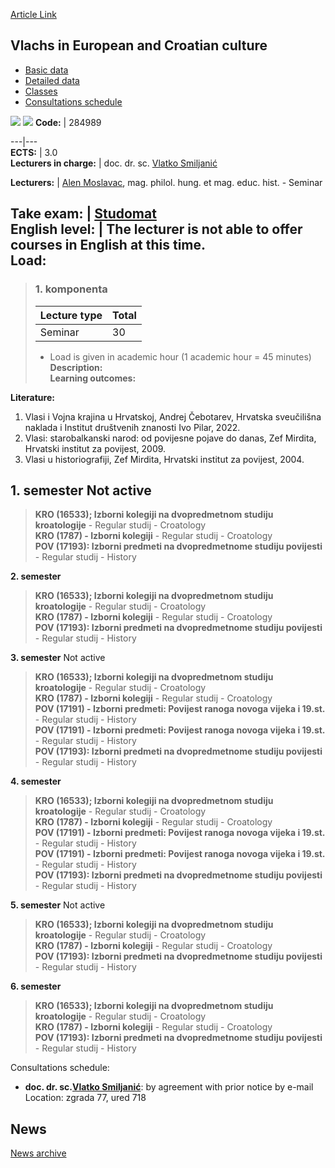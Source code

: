 [Article Link](https://www.fhs.hr/en/course/vieacc_a)

## Vlachs in European and Croatian culture
  * [Basic data](https://www.fhs.hr/en/course/vieacc_a#v1id-523845_149783_1_0 "Basic data")
  * [Detailed data](https://www.fhs.hr/en/course/vieacc_a#v1id-523845_149783_1_1 "Detailed data")
  * [Classes](https://www.fhs.hr/en/course/vieacc_a#v1id-523845_149783_1_2 "Classes")
  * [Consultations schedule](https://www.fhs.hr/en/course/vieacc_a#v1id-523845_149783_1_3 "Consultations schedule")


[![](https://www.fhs.hr/img/flags/gif/hr.gif)](https://www.fhs.hr/predmet/vuehk_a) [![](https://www.fhs.hr/img/flags/gif/gb.gif)](https://www.fhs.hr/en/course/vieacc_a)
**Code:** |  284989  
  
---|---  
**ECTS:** |  3.0   
**Lecturers in charge:** |  doc. dr. sc. [Vlatko Smiljanić](https://www.fhs.hr/staff/vlatko.smiljanic)   
  
**Lecturers:** |  [Alen Moslavac](https://www.fhs.hr/djelatnik/alen.moslavac), mag. philol. hung. et mag. educ. hist. - Seminar  
  
**Take exam:** |  [Studomat](http://www.isvu.hr/studomat)  
**English level:** |  The lecturer is not able to offer courses in English at this time.   
**Load:**  
---  
> ### 1. komponenta
> | Lecture type | Total  
> ---|---  
> Seminar | 30  
> * Load is given in academic hour (1 academic hour = 45 minutes)   
**Description:**  
> **Learning outcomes:**  

  
**Literature:**  
  1. Vlasi i Vojna krajina u Hrvatskoj, Andrej Čebotarev, Hrvatska sveučilišna naklada i Institut društvenih znanosti Ivo Pilar, 2022. 
  2. Vlasi: starobalkanski narod: od povijesne pojave do danas, Zef Mirdita, Hrvatski institut za povijest, 2009. 
  3. Vlasi u historiografiji, Zef Mirdita, Hrvatski institut za povijest, 2004. 

  
**1. semester** Not active  
---  
> **KRO (16533); Izborni kolegiji na dvopredmetnom studiju kroatologije** - Regular studij - Croatology  
>  **KRO (1787) - Izborni kolegiji** - Regular studij - Croatology  
>  **POV (17193): Izborni predmeti na dvopredmetnome studiju povijesti** - Regular studij - History  
>   
  
**2. semester**  
> **KRO (16533); Izborni kolegiji na dvopredmetnom studiju kroatologije** - Regular studij - Croatology  
>  **KRO (1787) - Izborni kolegiji** - Regular studij - Croatology  
>  **POV (17193): Izborni predmeti na dvopredmetnome studiju povijesti** - Regular studij - History  
>   
  
**3. semester** Not active  
> **KRO (16533); Izborni kolegiji na dvopredmetnom studiju kroatologije** - Regular studij - Croatology  
>  **KRO (1787) - Izborni kolegiji** - Regular studij - Croatology  
>  **POV (17191) - Izborni predmeti: Povijest ranoga novoga vijeka i 19.st.** - Regular studij - History  
>  **POV (17191) - Izborni predmeti: Povijest ranoga novoga vijeka i 19.st.** - Regular studij - History  
>  **POV (17193): Izborni predmeti na dvopredmetnome studiju povijesti** - Regular studij - History  
>   
  
**4. semester**  
> **KRO (16533); Izborni kolegiji na dvopredmetnom studiju kroatologije** - Regular studij - Croatology  
>  **KRO (1787) - Izborni kolegiji** - Regular studij - Croatology  
>  **POV (17191) - Izborni predmeti: Povijest ranoga novoga vijeka i 19.st.** - Regular studij - History  
>  **POV (17191) - Izborni predmeti: Povijest ranoga novoga vijeka i 19.st.** - Regular studij - History  
>  **POV (17193): Izborni predmeti na dvopredmetnome studiju povijesti** - Regular studij - History  
>   
  
**5. semester** Not active  
> **KRO (16533); Izborni kolegiji na dvopredmetnom studiju kroatologije** - Regular studij - Croatology  
>  **KRO (1787) - Izborni kolegiji** - Regular studij - Croatology  
>  **POV (17193): Izborni predmeti na dvopredmetnome studiju povijesti** - Regular studij - History  
>   
  
**6. semester**  
> **KRO (16533); Izborni kolegiji na dvopredmetnom studiju kroatologije** - Regular studij - Croatology  
>  **KRO (1787) - Izborni kolegiji** - Regular studij - Croatology  
>  **POV (17193): Izborni predmeti na dvopredmetnome studiju povijesti** - Regular studij - History  
>   
Consultations schedule: 
  * **doc. dr. sc.[Vlatko Smiljanić](https://www.fhs.hr/staff/vlatko.smiljanic)**: 
by agreement with prior notice by e-mail
Location: zgrada 77, ured 718 


## News
[News archive](https://www.fhs.hr/en/course/vieacc_a?@=21tto#news_132775 "News archive")
